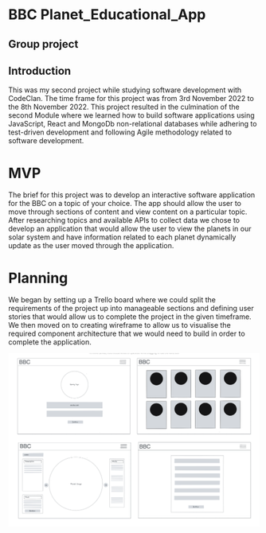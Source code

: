 # BBC Planet_Educational_App

## Group project

## Introduction

This was my second project while studying software development with CodeClan. The time frame for this project was from 3rd November 2022 to the 8th November 2022. This project resulted in the culmination of the second Module where we learned how to build software applications using JavaScript, React and MongoDb non-relational databases while adhering to test-driven development and following Agile methodology related to software development.

# MVP
The brief for this project was to develop an interactive software application for the BBC on a topic of your choice. The app should allow the user to move through sections of content and view content on a particular topic. After researching topics and available APIs to collect data we chose to develop an application that would allow the user to view the planets in our solar system and have information related to each planet dynamically update as the user moved through the application.

# Planning 
We began by setting up a Trello board where we could split the requirements of the project up into manageable sections and defining user stories that would allow us to complete the project in the given timeframe. We then moved on to creating wireframe to allow us to visualise the required component architecture that we would need to build in order to complete the application.

<img src="https://github.com/Illyriat/Planet_Educational_App/blob/main/Planet%20wireframes.png">
